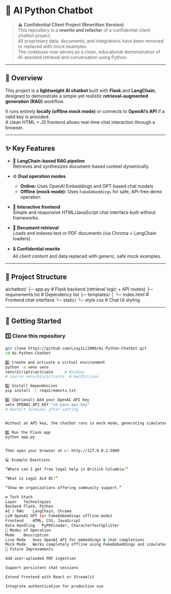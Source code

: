 # 🤖 AI Python Chatbot

> ⚠️ **Confidential Client Project (Rewritten Version)**  
> This repository is a **rewrite and refactor** of a confidential client chatbot project.  
> All proprietary data, documents, and integrations have been removed or replaced with mock examples.  
> The codebase now serves as a clean, educational demonstration of AI-assisted retrieval and conversation using Python.

---

## 💬 Overview

This project is a **lightweight AI chatbot** built with **Flask** and **LangChain**, designed to demonstrate a simple yet realistic **retrieval-augmented generation (RAG)** workflow.

It runs entirely **locally (offline mock mode)** or connects to **OpenAI’s API** if a valid key is provided.  
A clean HTML + JS frontend allows real-time chat interaction through a browser.

---

## ✨ Key Features

- 🧠 **LangChain-based RAG pipeline**  
  Retrieves and synthesizes document-based context dynamically.

- ⚙️ **Dual operation modes**  
  - **Online:** Uses OpenAI Embeddings and GPT-based chat models  
  - **Offline (mock mode):** Uses `FakeEmbeddings` for safe, API-free demo operation

- 💬 **Interactive frontend**  
  Simple and responsive HTML/JavaScript chat interface built without frameworks.

- 📄 **Document retrieval**  
  Loads and indexes text or PDF documents (via Chroma + LangChain loaders).

- 🔒 **Confidential rewrite**  
  All client content and data replaced with generic, safe mock examples.

---

## 🧱 Project Structure

aichatbot/
├─ app.py # Flask backend (retrieval logic + API routes)
├─ requirements.txt # Dependency list
├─ templates/
│ └─ index.html # Frontend chat interface
└─ static/
└─ style.css # Chat UI styling


---

## 🚀 Getting Started

### 1️⃣ Clone this repository

```bash
git clone https://github.com/LiuyiLi2000/Ai-Python-Chatbot.git
cd Ai-Python-Chatbot

2️⃣ Create and activate a virtual environment
python -m venv venv
venv\Scripts\activate     # Windows
# source venv/bin/activate  # macOS/Linux

3️⃣ Install dependencies
pip install -r requirements.txt

4️⃣ (Optional) Add your OpenAI API key
setx OPENAI_API_KEY "sk-your-api-key"
# Restart terminal after setting


Without an API key, the chatbot runs in mock mode, generating simulated answers using local embeddings.

5️⃣ Run the Flask app
python app.py


Then open your browser at 👉 http://127.0.0.1:5000

💻 Example Questions

“Where can I get free legal help in British Columbia?”

“What is Legal Aid BC?”

“Show me organizations offering community support.”

⚙️ Tech Stack
Layer	Technologies
Backend	Flask, Python
AI / RAG	LangChain, Chroma
LLM	OpenAI GPT (or FakeEmbeddings offline mode)
Frontend	HTML, CSS, JavaScript
Data Handling	PyPDFLoader, CharacterTextSplitter
🧩 Modes of Operation
Mode	Description
Live Mode	Uses OpenAI API for embeddings & chat completions
Mock Mode	Works completely offline using FakeEmbeddings and simulated responses
🔧 Future Improvements

Add user-uploaded PDF ingestion

Support persistent chat sessions

Extend frontend with React or Streamlit

Integrate authentication for production use
